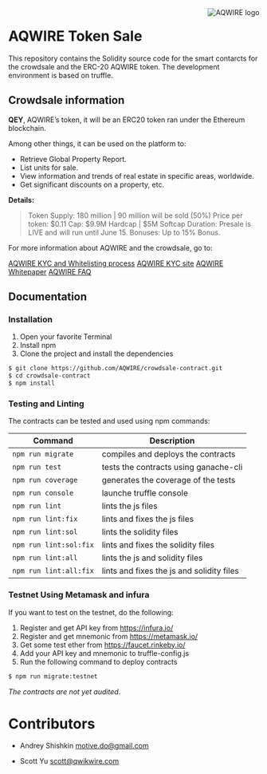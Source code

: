 <a href="https://aqwire.io/">
    <img src="https://cdn-images-1.medium.com/max/1000/1*oWcFukUctnjw0SHBWBSxEA.png"
         align="right" valign="top" alt="AQWIRE logo" />
</a>

# AQWIRE Token Sale

This repository contains the Solidity source code for the smart contarcts for the crowdsale and the ERC-20 AQWIRE token. The development environment is based on truffle.

## Crowdsale information

**QEY**, AQWIRE’s token, it will be an ERC20 token ran under the Ethereum blockchain.

Among other things, it can be used on the platform to:

- Retrieve Global Property Report.
- List units for sale.
- View information and trends of real estate in specific areas, worldwide.
- Get significant discounts on a property, etc.

**Details:**
> Token Supply: 180 million | 90 million will be sold (50%)
> Price per token: $0.11
> Cap: $9.9M Hardcap | $5M Softcap
> Duration: Presale is LIVE and will run until June 15.
> Bonuses: Up to 15% Bonus.

For more information about AQWIRE and the crowdsale, go to:

[AQWIRE KYC and Whitelisting process](https://medium.com/aqwire/https-medium-com-aqwire-aqwire-kyc-whitelisting-how-does-it-work-982cd51a8310)
[AQWIRE KYC site](https://aqwire.io/kyc)
[AQWIRE Whitepaper](https://aqwire.io/#whitepaper)
[AQWIRE FAQ](https://medium.com/aqwire/https-medium-com-inno-91650-aqwire-frequently-asked-questions-e65555cb26eb)

## Documentation

### Installation 
1. Open your favorite Terminal 
2. Install npm
3. Clone the project and install the dependencies
```sh
$ git clone https://github.com/AQWIRE/crowdsale-contract.git
$ cd crowdsale-contract
$ npm install
```

### Testing and Linting
The contracts can be tested and used using npm commands:

| Command | Description |
| ------ | ------ |
| ``` npm run migrate ``` | compiles and deploys the contracts |
| ``` npm run test ``` | tests the contracts using ganache-cli |
| ``` npm run coverage ``` | generates the coverage of the tests |
| ``` npm run console ``` | launche truffle console |
| ``` npm run lint ``` | lints the js files |
| ``` npm run lint:fix ``` | lints and fixes the js files  |
| ``` npm run lint:sol ``` | lints the solidity files |
| ``` npm run lint:sol:fix ``` | lints and fixes the solidity files |
| ``` npm run lint:all ``` | lints the js and solidity files |
| ``` npm run lint:all:fix ``` | lints and fixes the js and solidity files |


### Testnet Using Metamask and infura
If you want to test on the testnet, do the following:

1. Register and get API key from https://infura.io/
2. Register and get mnemonic from https://metamask.io/
3. Get some test ether from https://faucet.rinkeby.io/
4. Add your API key and mnemonic to truffle-config.js
5. Run the following command to deploy contracts
```sh
$ npm run migrate:testnet
```

*The contracts are not yet audited*. 

# Contributors

* Andrey Shishkin <motive.do@gmail.com>
* Scott Yu <scott@qwikwire.com>


   [truffle]: <http://truffleframework.com/>
